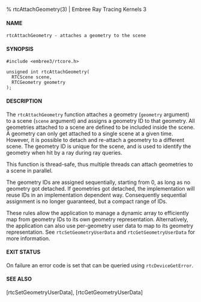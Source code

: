 % rtcAttachGeometry(3) | Embree Ray Tracing Kernels 3

#### NAME

    rtcAttachGeometry - attaches a geometry to the scene

#### SYNOPSIS

    #include <embree3/rtcore.h>

    unsigned int rtcAttachGeometry(
      RTCScene scene,
      RTCGeometry geometry
    );

#### DESCRIPTION

The `rtcAttachGeometry` function attaches a geometry (`geometry`
argument) to a scene (`scene` argument) and assigns a geometry ID to
that geometry. All geometries attached to a scene are defined to be
included inside the scene. A geometry can only get attached to a
single scene at a given time. However, it is possible to detach and
re-attach a geometry to a different scene. The geometry ID is unique
for the scene, and is used to identify the geometry when hit by a ray
during ray queries.

This function is thread-safe, thus multiple threads can attach
geometries to a scene in parallel.

The geometry IDs are assigned sequentially, starting from 0, as long
as no geometry got detached. If geometries got detached, the
implementation will reuse IDs in an implementation dependent
way. Consequently sequential assignment is no longer guaranteed, but a
compact range of IDs.

These rules allow the application to manage a dynamic array to
efficiently map from geometry IDs to its own geometry representation.
Alternatively, the application can also use per-geometry user data to
map to its geometry representation. See `rtcSetGeometryUserData` and
`rtcGetGeometryUserData` for more information.

#### EXIT STATUS

On failure an error code is set that can be queried using
`rtcDeviceGetError`.

#### SEE ALSO

[rtcSetGeometryUserData], [rtcGetGeometryUserData]
